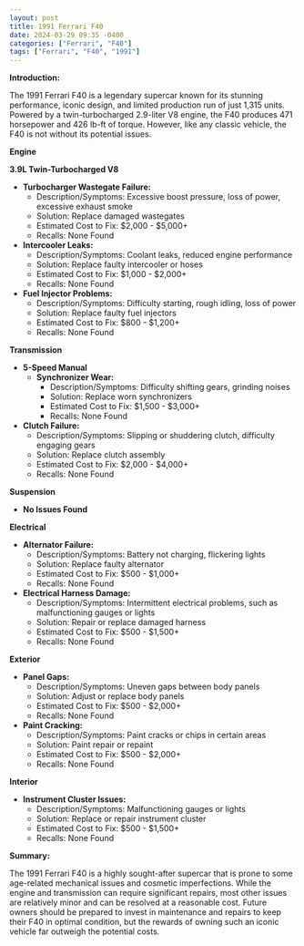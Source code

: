 ```yaml
---
layout: post
title: 1991 Ferrari F40
date: 2024-03-29 09:35 -0400
categories: ["Ferrari", "F40"]
tags: ["Ferrari", "F40", "1991"]
---
```

**Introduction:**

The 1991 Ferrari F40 is a legendary supercar known for its stunning performance, iconic design, and limited production run of just 1,315 units. Powered by a twin-turbocharged 2.9-liter V8 engine, the F40 produces 471 horsepower and 426 lb-ft of torque. However, like any classic vehicle, the F40 is not without its potential issues.

**Engine**

**3.9L Twin-Turbocharged V8**

* **Turbocharger Wastegate Failure:**
    * Description/Symptoms: Excessive boost pressure, loss of power, excessive exhaust smoke
    * Solution: Replace damaged wastegates
    * Estimated Cost to Fix: $2,000 - $5,000+
    * Recalls: None Found
* **Intercooler Leaks:**
    * Description/Symptoms: Coolant leaks, reduced engine performance
    * Solution: Replace faulty intercooler or hoses
    * Estimated Cost to Fix: $1,000 - $2,000+
    * Recalls: None Found
* **Fuel Injector Problems:**
    * Description/Symptoms: Difficulty starting, rough idling, loss of power
    * Solution: Replace faulty fuel injectors
    * Estimated Cost to Fix: $800 - $1,200+
    * Recalls: None Found

**Transmission**

* **5-Speed Manual**
    * **Synchronizer Wear:**
        * Description/Symptoms: Difficulty shifting gears, grinding noises
        * Solution: Replace worn synchronizers
        * Estimated Cost to Fix: $1,500 - $3,000+
        * Recalls: None Found
* **Clutch Failure:**
    * Description/Symptoms: Slipping or shuddering clutch, difficulty engaging gears
    * Solution: Replace clutch assembly
    * Estimated Cost to Fix: $2,000 - $4,000+
    * Recalls: None Found

**Suspension**

* **No Issues Found**

**Electrical**

* **Alternator Failure:**
    * Description/Symptoms: Battery not charging, flickering lights
    * Solution: Replace faulty alternator
    * Estimated Cost to Fix: $500 - $1,000+
    * Recalls: None Found
* **Electrical Harness Damage:**
    * Description/Symptoms: Intermittent electrical problems, such as malfunctioning gauges or lights
    * Solution: Repair or replace damaged harness
    * Estimated Cost to Fix: $500 - $1,500+
    * Recalls: None Found

**Exterior**

* **Panel Gaps:**
    * Description/Symptoms: Uneven gaps between body panels
    * Solution: Adjust or replace body panels
    * Estimated Cost to Fix: $500 - $2,000+
    * Recalls: None Found
* **Paint Cracking:**
    * Description/Symptoms: Paint cracks or chips in certain areas
    * Solution: Paint repair or repaint
    * Estimated Cost to Fix: $500 - $2,000+
    * Recalls: None Found

**Interior**

* **Instrument Cluster Issues:**
    * Description/Symptoms: Malfunctioning gauges or lights
    * Solution: Replace or repair instrument cluster
    * Estimated Cost to Fix: $500 - $1,500+
    * Recalls: None Found

**Summary:**

The 1991 Ferrari F40 is a highly sought-after supercar that is prone to some age-related mechanical issues and cosmetic imperfections. While the engine and transmission can require significant repairs, most other issues are relatively minor and can be resolved at a reasonable cost. Future owners should be prepared to invest in maintenance and repairs to keep their F40 in optimal condition, but the rewards of owning such an iconic vehicle far outweigh the potential costs.
